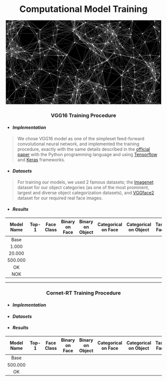 <h1 align="center">Computational Model Training</h1>
<p align="center">
<img src="image.png" width="500" />
</p>

<h3 align="center">VGG16 Training Procedure</h3>

- <h4 align="left"><em>Implementation</em></h4>

> We chose VGG16 model as one of the simpleset feed-forward convolutional neural network, and implemented the training procedure, exactly with the same details described in the [<ins>official paper</ins>](https://arxiv.org/abs/1409.1556) with the Python programming language and using [<ins>Tensorflow</ins>](https://www.tensorflow.org/) and [<ins>Keras</ins>](https://keras.io/) frameworks.

- <h4 align="left"><em>Datasets</em></h4>

> For training our models, we used 2 famous datasets; the [<ins>Imagenet</ins>](https://www.image-net.org/) dataset for our object categories (as one of the most prominent, largest and diverse object categorization datasets), and [<ins>VGGface2</ins>](https://www.robots.ox.ac.uk/~vgg/data/vgg_face2/) dataset for our required real face images. 

- <h4 align="left"><em>Results</em></h4>

| Model Name  |  Top-1 | Face Class  | Binary on Face  | Binary on Object  |  Categorical on Face | Categorical on Object  | Task's Faces  | Task's Pareis  |  Task's Objects |
|:-:|:-:|:-:|:-:|:-:|:-:|:-:|:-:|:-:|:-:|
| Base  |   |   |   |   |   |   |   |   |   |
| 1.000  |   |   |   |   |   |   |   |   |   |
|  20.000 |   |   |   |   |   |   |   |   |   |
|  500.000 |   |   |   |   |   |   |   |   |   |
| OK  |   |   |   |   |   |   |   |   |   |
| NOK  |   |   |   |   |   |   |   |   |   |

---

<h3 align="center">Cornet-RT Training Procedure</h3>

- <h4 align="left"><em>Implementation</em></h4>

- <h4 align="left"><em>Datasets</em></h4>

- <h4 align="left"><em>Results</em></h4>

| Model Name  |  Top-1 | Face Class  | Binary on Face  | Binary on Object  |  Categorical on Face | Categorical on Object  | Task's Faces  | Task's Pareis  |  Task's Objects |
|:-:|:-:|:-:|:-:|:-:|:-:|:-:|:-:|:-:|:-:|
| Base  |   |   |   |   |   |   |   |   |   |
|  500.000 |   |   |   |   |   |   |   |   |   |
| OK  |   |   |   |   |   |   |   |   |   |

